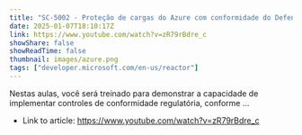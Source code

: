 ```yaml
---
title: "SC-5002 - Proteção de cargas do Azure com conformidade do Defender for Cloud Parte 1"
date: 2025-01-07T18:10:17Z
link: https://www.youtube.com/watch?v=zR79rBdre_c
showShare: false
showReadTime: false
thumbnail: images/azure.png
tags: ["developer.microsoft.com/en-us/reactor"]
---
```

Nestas aulas, você será treinado para demonstrar a capacidade de implementar controles de conformidade regulatória, conforme ...

- Link to article: https://www.youtube.com/watch?v=zR79rBdre_c